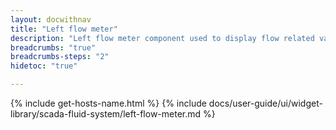 ```yaml
---
layout: docwithnav
title: "Left flow meter"
description: "Left flow meter component used to display flow related value and render various states. Includes pipe fluid and leak visualizations."
breadcrumbs: "true"
breadcrumbs-steps: "2"
hidetoc: "true"

---
```

{% include get-hosts-name.html %}
{% include docs/user-guide/ui/widget-library/scada-fluid-system/left-flow-meter.md %}
